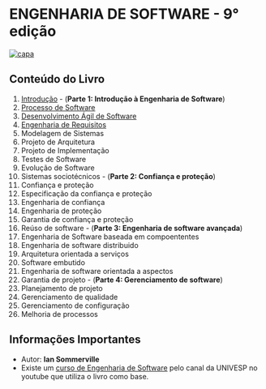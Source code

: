 # ENGENHARIA DE SOFTWARE - 9° edição

[![capa](https://encrypted-tbn0.gstatic.com/images?q=tbn%3AANd9GcRIMHbmfrOWM4vEft27p4wtWGJvCrUhd5P0zozdJGPo-ay6Urrh)](https://drive.google.com/file/d/1KcS2OWvy-4lKzyxQNBy6k45DnaVMD4G4/view?usp=drivesdk)

## Conteúdo do Livro

1. [Introdução](https://github.com/Darlley/ExerciciosLivros/tree/master/tecnologia/engenhariadesoftware1/capitulo1) - (**Parte 1: Introdução à Engenharia de Software**)
1. [Processo de Software](https://github.com/Darlley/ExerciciosLivros/tree/master/tecnologia/engenhariadesoftware1/capitulo2)
1. [Desenvolvimento Ágil de Software](https://github.com/Darlley/ExerciciosLivros/tree/master/tecnologia/engenhariadesoftware1/capitulo3)
1. [Engenharia de Requisitos](https://github.com/Darlley/ExerciciosLivros/tree/master/tecnologia/engenhariadesoftware1/capitulo4)
1. Modelagem de Sistemas
1. Projeto de Arquitetura
1. Projeto de Implementação 
1. Testes de Software
1. Evolução de Software
1. Sistemas sociotécnicos - (**Parte 2: Confiança e proteção**)
1. Confiança e proteção
1. Especificação da confiança e proteção
1. Engenharia de confiança
1. Engenharia de proteção
1. Garantia de confiança e proteção
1. Reúso de software - (**Parte 3: Engenharia de software avançada**)
1. Engenharia de Software baseada em compoententes
1. Engenharia de software distribuido
1. Arquitetura orientada a serviços
1. Software embutido
1. Engenharia de software orientada a aspectos
1. Garantia de projeto - (**Parte 4: Gerenciamento de software**)
1. Planejamento de projeto
1. Gerenciamento de qualidade
1. Gerenciamento de configuração
1. Melhoria de processos

## Informações Importantes

- Autor: **Ian Sommerville**
- Existe um [curso de Engenharia de Software](https://www.youtube.com/playlist?list=PLxI8Can9yAHfeoA_yMm9iKJVxQprljmL9) pelo canal da UNIVESP no youtube que utiliza o livro como base.
